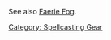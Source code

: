 See also [Faerie Fog](Faerie_Fog.md "wikilink").

[Category: Spellcasting Gear](Category:_Spellcasting_Gear "wikilink")
